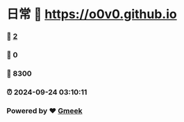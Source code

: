 # 日常 :link: https://o0v0.github.io 
### :page_facing_up: [2](https://o0v0.github.io/tag.html) 
### :speech_balloon: 0 
### :hibiscus: 8300 
### :alarm_clock: 2024-09-24 03:10:11 
### Powered by :heart: [Gmeek](https://github.com/Meekdai/Gmeek)
